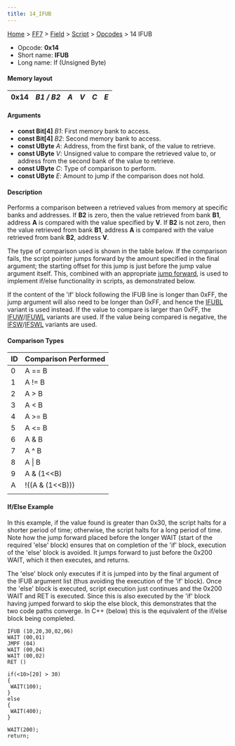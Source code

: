 ```yaml
---
title: 14_IFUB
---
```


[Home](../../../../Main_Page.md) > [FF7](../../../../FF7.md) > [Field](../../../Field.md) > [Script](../../Script.md) > [Opcodes](../Opcodes.md) > 14 IFUB

-   Opcode: **0x14**
-   Short name: **IFUB**
-   Long name: If (Unsigned Byte)

#### Memory layout

| 0x14 | *B1 / B2* | *A* | *V* | *C* | *E* |
|------|-----------|-----|-----|-----|-----|

#### Arguments

-   **const Bit\[4\]** *B1*: First memory bank to access.
-   **const Bit\[4\]** *B2*: Second memory bank to access.
-   **const UByte** *A*: Address, from the first bank, of the value to retrieve.
-   **const UByte** *V*: Unsigned value to compare the retrieved value to, or address from the second bank of the value to retrieve.
-   **const UByte** *C*: Type of comparison to perform.
-   **const UByte** *E*: Amount to jump if the comparison does not hold.

#### Description

Performs a comparison between a retrieved values from memory at specific banks and addresses. If **B2** is zero, then the value retrieved from bank **B1**, address **A** is compared with the value specified by **V**. If **B2** is not zero, then the value retrieved from bank **B1**, address **A** is compared with the value retrieved from bank **B2**, address **V**.

The type of comparison used is shown in the table below. If the comparison fails, the script pointer jumps forward by the amount specified in the final argument; the starting offset for this jump is just before the jump value argument itself. This, combined with an appropriate [jump forward](10_JMPF.md), is used to implement if/else functionality in scripts, as demonstrated below.

If the content of the 'if' block following the IFUB line is longer than 0xFF, the jump argument will also need to be longer than 0xFF, and hence the [IFUBL](FF7/Field/Script/Opcodes/15_IFUBL "wikilink") variant is used instead. If the value to compare is larger than 0xFF, the [IFUW](FF7/Field/Script/Opcodes/18_IFUW "wikilink")/[IFUWL](FF7/Field/Script/Opcodes/19_IFUWL "wikilink") variants are used. If the value being compared is negative, the [IFSW](FF7/Field/Script/Opcodes/16_IFSW "wikilink")/[IFSWL](17_IFSWL.md) variants are used.

#### Comparison Types

| ID  | Comparison Performed  |
|-----|-----------------------|
| 0   | A == B                |
| 1   | A != B                |
| 2   | A &gt; B              |
| 3   | A &lt; B              |
| 4   | A &gt;= B             |
| 5   | A &lt;= B             |
| 6   | A & B                 |
| 7   | A ^ B                 |
| 8   | A \| B                |
| 9   | A & (1&lt;&lt;B)      |
| A   | !((A & (1&lt;&lt;B))) |
|     |                       |

#### If/Else Example

In this example, if the value found is greater than 0x30, the script halts for a shorter period of time; otherwise, the script halts for a long period of time. Note how the jump forward placed before the longer WAIT (start of the required 'else' block) ensures that on completion of the 'if' block, execution of the 'else' block is avoided. It jumps forward to just before the 0x200 WAIT, which it then executes, and returns.

The 'else' block only executes if it is jumped into by the final argument of the IFUB argument list (thus avoiding the execution of the 'if' block). Once the 'else' block is executed, script execution just continues and the 0x200 WAIT and RET is executed. Since this is also executed by the 'if' block having jumped forward to skip the else block, this demonstrates that the two code paths converge. In C++ (below) this is the equivalent of the if/else block being completed.

    IFUB (10,20,30,02,06)
    WAIT (00,01)
    JMPF (04)
    WAIT (00,04)
    WAIT (00,02)
    RET ()

<cpp>

`if(<10>[20] > 30)`  
`{`  
` WAIT(100);`  
`}`  
`else`  
`{`  
` WAIT(400);`  
`}`

`WAIT(200);`  
`return;`

</cpp>
